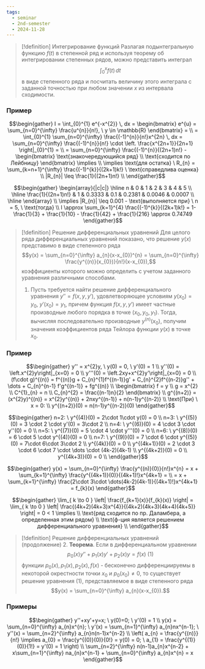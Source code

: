 ```yaml
---
tags:
  - seminar
  - 2nd-semester
  - 2024-11-28
---
```


> [!definition] Интегрирование функций
> Разлагая подынтегральную функцию $f(t)$ в степенной ряд и используя теорему об интегрировании степенных рядов, можно представить интеграл
> $$\int_{0}^{x} f(t) \, dt$$
> в виде степенного ряда и посчитать величину этого интеграла с заданной точностью при любом значении $x$ из интервала сходимости.

### Пример

$$\begin{gather}
I = \int_{0}^{1} e^{-x^{2}} \, dx = \begin{bmatrix}
e^{u} = \sum_{n=0}^{\infty} \frac{u^{n}}{n!}, \ y \in \mathbb{R}
\end{bmatrix} = \\
= \int_{0}^{1} \sum_{n=0}^{\infty} \frac{(-1)^{n}}{n!}x^{2n} \, dx = \sum_{n=0}^{\infty} \frac{(-1)^{n}}{n!} \cdot \left. \frac{x^{2n+1}}{2n+1} \right|_{0}^{1} = \\
= \sum_{n=0}^{\infty} \frac{(-1)^{n}}{(2n+1)n!} - \begin{bmatrix}
\text{знакочередующийся ряд} \\
\text{сходится по Лейбницу}
\end{bmatrix} \implies \\
\implies \text{для остатка} \ R_{n} = \sum_{k=n+1}^{\infty} \frac{(-1)^{k}}{(2k+1)k!} \ \text{справедлива оценка} \\
|R_{n}| \leq \frac{1}{(2n+1)n!} \\
\end{gather}$$

$$\begin{gather}
\begin{array}{|c|c|}
\hline n & 0 & 1 & 2 & 3 & 4 & 5 \\
\hline \frac{1}{(2n+1)n!} & 1 & 0.3333 & 0.1 & 0.2381 & 0.0046 & 0.0007 \\
\hline
\end{array} \\
\implies |R_{n}| \leq 0.001 - \text{выполняется при} \ n = 5, \ \text{тогда} \\
I \approx \sum_{k=1}^{4} \frac{(-1)^{k}}{(2k+1)k!} = 1-\frac{1}{3} + \frac{1}{10} - \frac{1}{42} + \frac{1}{216} \approx 0.74749
\end{gather}$$

> [!definition] Решение дифференциальных уравнений
> Для целого ряда дифференциальных уравнений показано, что решение $y(x)$ представимо в виде степенного ряда 
> $$y(x) = \sum_{n=0}^{\infty} a_{n}(x-x_{0})^{n} = \sum_{n=0}^{\infty} \frac{y^{(n)}(x_{0})}{n!}(x-x_{0}),$$
> коэффициенты которого можно определить с учетом заданного уравнения различными способами.
> 1. Пусть требуется найти решение дифференциального уравнения $y'' = f(x,y,y')$, удовлетворяющее условиям $y(x_{0})=y_{0}, \ y'(x_{0}) = y_{1}$, причем функция $f(x,y,y')$ имеет частные производные любого порядка в точке $(x_{0},y_{0},y_{1})$. Тогда, вычисляя последовательно производные $y^{(n)}(x_{0})$, получим значения коэффициентов ряда Тейлора функции $y(x)$ в точке $x_{0}$.

### Пример

$$\begin{gather}
y'' = x^{2}y, \ y(0) = 0, \ y'(0) = 1 \\
y''(0) = \left.x^{2}y\right|_{x=0} = 0 \\
y'''(0) = \left.2xy+x^{2}y'\right|_{x=0} = 0 \\
(f\cdot g)^{(n)} = f^{(n)}g + C_{n}^{1}f^{(n-1)}g' + C_{n}^{2}f^{(n-2)}g'' + \dots + C_{n}^{n-1} f'g^{(n-1)} + fg^{(n)} \\
\begin{bmatrix}
f = y  \\
g = x^{2} \\
C^{1}_{n} = n \\
C_{n}^{2} = \frac{(n-1)n}{2}
\end{bmatrix} \\
g^{(n+2)} = (x^{2}y)^{(n)} = x^{2}y^{(n)} + 2nxy^{(n-1)} + n(n-1)y^{(n-2)} \\
\text{При} \ x = 0: \\
y^{(n+2)}(0) = n(n-1)y^{(n-2)}(0)
\end{gather}$$

$$\begin{gather}
n=2: \ y^{(4)}(0) = 2\cdot 1\cdot y(0) = 0 \\
n=3: \ y^{(5)}(0) = 3 \cdot 2 \cdot y'(0) = 3\cdot 2 \\
n=4: \ y^{(6)}(0) = 4 \cdot 3 \cdot y''(0) = 0 \\
n=5: \ y^{(7)}(0) = 5 \cdot 4 \cdot y'''(0) = 0 \\
n=6: \ y^{(8)}(0) = 6 \cdot 5 \cdot y^{(4)}(0) = 0 \\
n=7: \ y^{(9)}(0) = 7 \cdot 6 \cdot y^{(5)}(0) = 7\cdot 6\cdot 3\cdot 2 \\
y^{(4k)}(0) = 0 \\
y^{(4k+1)}(0) = 2 \cdot 3 \cdot 6 \cdot 7 \cdot \dots \cdot (4k-2)(4k-1) \\
y^{(4k+2)}(0) = 0 \\
y^{(4k+3)}(0) = 0 \\
\end{gather}$$

$$\begin{gather}
y(x) = \sum_{n=0}^{\infty} \frac{y^{(n)}(0)}{n!}x^{n} = x + \sum_{k=1}^{\infty} \frac{y^{(4k+1)}(0)}{(4k+1)!}x^{4k+1} = \\
= x + \sum_{k=1}^{\infty} \frac{2\cdot 3\cdot \dots(4k-2)(4k-1)}{(4k+1)!}x^{4k+1} = f_{k}(x) 
\end{gather}$$

$$\begin{gather}
\lim_{ k \to 0 } \left| \frac{f_{k+1}(x)}{f_{k}(x)} \right| = \lim_{ k \to 0 } \left| \frac{(4k+2)(4k+3)x^{4}}{(4k+2)(4k+3)(4k+4)(4k+5)} \right| = 0 < 1 \implies \\
\text{ряд сходится по пр. Даламбера, а определенная этим рядом} \\
\text{ф-ция является решением дифференциального уравнения} \\
\end{gather}$$

> [!definition] Решение дифференциальных уравнений (продолжение)
> 2. **Теорема**. Если в дифференциальном уравнении
> $$p_{0}(x)y'' + p_{1}(x)y' + p_{2}(x)y = f(x) \ (1)$$
> функции $p_{0}(x), p_{1}(x), p_{2}(x), f(x)$ - бесконечно дифференциируемы в некоторой окрестности точки $x_{0}$ и $p_{0}(x_{0}) \neq 0$, то существует решение уравнения $(1)$, представляемое в виде степенного ряда
> $$y(x) = \sum_{n=0}^{\infty} a_{n}(x-x_{0}).$$

### Примеры

$$\begin{gather}
y''+xy'+y=x; \ y(0)=0; \ y'(0) = 1 \\
y(x) = \sum_{n=0}^{\infty} a_{n}x^{n}; \ y'(x) = \sum_{n=1}^{\infty} a_{n}nx^{n-1}; \ y''(x) = \sum_{n=2}^{\infty} a_{n}n(n-1)x^{n-2} \\
\left( a_{n} = \frac{y^{(n)}}{n!} \implies a_{0} = \frac{y^{(0)}(0)}{0!} = y(0) = 0; \ a_{1} = \frac{y^{(1)}(0)}{1!} = y'(0) = 1 \right) \\
\sum_{n=2}^{\infty} n(n-1)a_{n}x^{n-2} + x\sum_{n=1}^{\infty} na_{n}x^{n-1} + \sum_{n=0}^{\infty} a_{n}x^{n} = x
\end{gather}$$